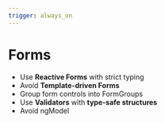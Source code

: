 ```yaml
---
trigger: always_on
---
```


# Forms

- Use **Reactive Forms** with strict typing
- Avoid **Template-driven Forms**
- Group form controls into FormGroups
- Use **Validators** with **type-safe structures**
- Avoid ngModel